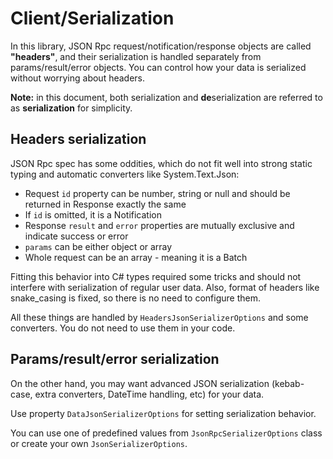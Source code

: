 # Client/Serialization

In this library, JSON Rpc request/notification/response objects are called **"headers"**, and their serialization is
handled separately from params/result/error objects. You can control how your data is serialized without worrying about headers.

**Note:** in this document, both serialization and **de**serialization are referred to as **serialization** for simplicity.

## Headers serialization

JSON Rpc spec has some oddities, which do not fit well into strong static typing and automatic converters like System.Text.Json:

* Request `id` property can be number, string or null and should be returned in Response exactly the same 
* If `id` is omitted, it is a Notification
* Response `result` and `error` properties are mutually exclusive and indicate success or error
* `params` can be either object or array
* Whole request can be an array - meaning it is a Batch

Fitting this behavior into C# types required some tricks and should not interfere with serialization of regular user data.
Also, format of headers like snake_casing is fixed, so there is no need to configure them.

All these things are handled by `HeadersJsonSerializerOptions` and some converters. You do not need to use them in your code.

## Params/result/error serialization

On the other hand, you may want advanced JSON serialization (kebab-case, extra converters, DateTime handling, etc) for your data.

Use property `DataJsonSerializerOptions` for setting serialization behavior.

You can use one of predefined values from `JsonRpcSerializerOptions` class or create your own `JsonSerializerOptions`.